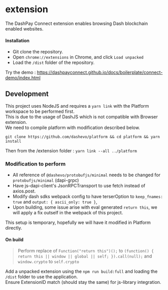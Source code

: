 # extension
The DashPay Connect extension enables browsing Dash blockchain enabled websites.

#### Installation

- Git clone the repository.
- Open `chrome://extensions` in Chrome, and click `Load unpacked`
- Load the `/dist` folder of the repository. 


Try the demo : https://dashpayconnect.github.io/docs/boilerplate/connect-demo/index.html

## Development

This project uses NodeJS and requires a `yarn link` with the Platform workspace to be performed first.   
This is due to the usage of DashJS which is not compatible with Browser extension.  
We need to compile platform with modification described below. 

`git clone https://github.com/dashevo/platform && cd platform && yarn install` 

Then from the /extension folder : `yarn link --all ../platform`

### Modification to perform 

- All reference of `@dashevo/protobufjs/minimal` needs to be changed for `protobufjs/minimal` (dapi-grpc)
- Have js-dapi-client's JsonRPCTransport to use fetch instead of axios.post.
- Modify dash sdks webpack config to have terserOption to `keep_fnames: true` and `output: { ascii_only: true }`,
- Upon building, some issue arise with eval generated `return this`, we will apply a fix outself in the webpack of this project.  

This setup is temporary, hopefully we will have it modified in Platform directly.  

#### On build
> Perform replace of `Function("return this")();` to `(function() { return this || window || global || self; }).call(null);`
> and `window.crypto` to `self.crypto`

Add a unpacked extension using the `npm run build:full` and loading the `/dist` folder to use the application.   
Ensure ExtensionID match (should stay the same) for js-library integration.   
